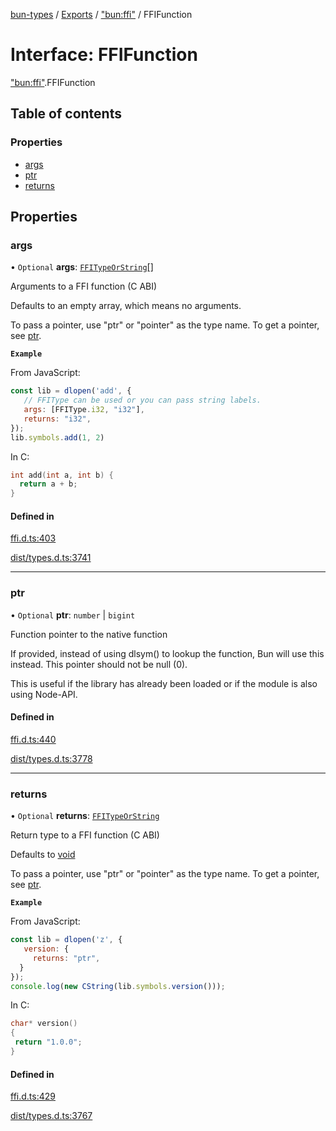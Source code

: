 [bun-types](https://github.com/oven-sh/bun-types/blob/master/api-docs/README.md) / [Exports](https://github.com/oven-sh/bun-types/blob/master/api-docs/modules.md) / ["bun:ffi"](https://github.com/oven-sh/bun-types/blob/master/api-docs/modules/bun_ffi_.md) / FFIFunction

# Interface: FFIFunction

["bun:ffi"](https://github.com/oven-sh/bun-types/blob/master/api-docs/modules/bun_ffi_.md).FFIFunction

## Table of contents

### Properties

- [args](https://github.com/oven-sh/bun-types/blob/master/api-docs/interfaces/bun_ffi_.FFIFunction.md#args)
- [ptr](https://github.com/oven-sh/bun-types/blob/master/api-docs/interfaces/bun_ffi_.FFIFunction.md#ptr)
- [returns](https://github.com/oven-sh/bun-types/blob/master/api-docs/interfaces/bun_ffi_.FFIFunction.md#returns)

## Properties

### args

• `Optional` **args**: [`FFITypeOrString`](https://github.com/oven-sh/bun-types/blob/master/api-docs/modules/bun_ffi_.md#ffitypeorstring)[]

Arguments to a FFI function (C ABI)

Defaults to an empty array, which means no arguments.

To pass a pointer, use "ptr" or "pointer" as the type name. To get a pointer, see [ptr](https://github.com/oven-sh/bun-types/blob/master/api-docs/modules/bun_ffi_.md#ptr).

**`Example`**

From JavaScript:
```js
const lib = dlopen('add', {
   // FFIType can be used or you can pass string labels.
   args: [FFIType.i32, "i32"],
   returns: "i32",
});
lib.symbols.add(1, 2)
```
In C:
```c
int add(int a, int b) {
  return a + b;
}
```

#### Defined in

[ffi.d.ts:403](https://github.com/valgaze/bun-types/blob/6f8dbf8/ffi.d.ts#L403)

[dist/types.d.ts:3741](https://github.com/valgaze/bun-types/blob/6f8dbf8/dist/types.d.ts#L3741)

___

### ptr

• `Optional` **ptr**: `number` \| `bigint`

Function pointer to the native function

If provided, instead of using dlsym() to lookup the function, Bun will use this instead.
This pointer should not be null (0).

This is useful if the library has already been loaded
or if the module is also using Node-API.

#### Defined in

[ffi.d.ts:440](https://github.com/valgaze/bun-types/blob/6f8dbf8/ffi.d.ts#L440)

[dist/types.d.ts:3778](https://github.com/valgaze/bun-types/blob/6f8dbf8/dist/types.d.ts#L3778)

___

### returns

• `Optional` **returns**: [`FFITypeOrString`](https://github.com/oven-sh/bun-types/blob/master/api-docs/modules/bun_ffi_.md#ffitypeorstring)

Return type to a FFI function (C ABI)

Defaults to [void](https://github.com/oven-sh/bun-types/blob/master/api-docs/enums/bun_ffi_.FFIType.md#void)

To pass a pointer, use "ptr" or "pointer" as the type name. To get a pointer, see [ptr](https://github.com/oven-sh/bun-types/blob/master/api-docs/modules/bun_ffi_.md#ptr).

**`Example`**

From JavaScript:
```js
const lib = dlopen('z', {
   version: {
     returns: "ptr",
  }
});
console.log(new CString(lib.symbols.version()));
```
In C:
```c
char* version()
{
 return "1.0.0";
}
```

#### Defined in

[ffi.d.ts:429](https://github.com/valgaze/bun-types/blob/6f8dbf8/ffi.d.ts#L429)

[dist/types.d.ts:3767](https://github.com/valgaze/bun-types/blob/6f8dbf8/dist/types.d.ts#L3767)
